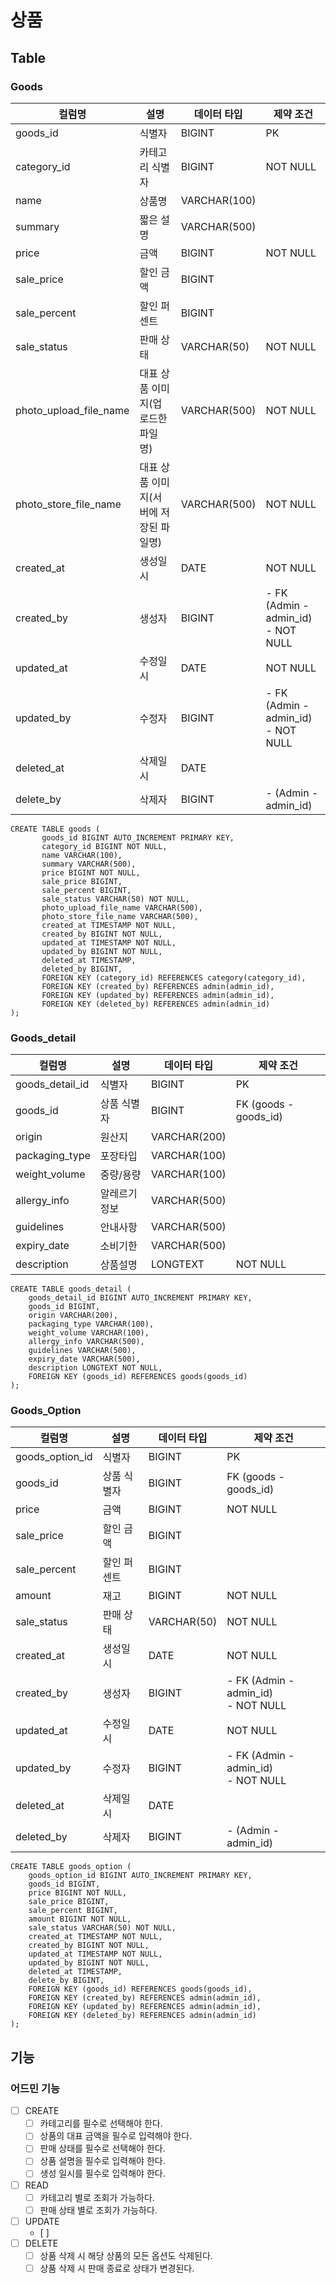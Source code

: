 # 상품

## Table
### Goods
| 컬럼명                    | 설명                     | 데이터 타입       | 제약 조건                                   |
|------------------------|------------------------|--------------|-----------------------------------------|
| goods_id               | 식별자                    | BIGINT       | PK                                      |
| category_id            | 카테고리 식별자               | BIGINT       | NOT NULL                                |
| name                   | 상품명                    | VARCHAR(100) |                                         |
| summary                | 짧은 설명                  | VARCHAR(500) |                                         |
| price                  | 금액                     | BIGINT       | NOT NULL                                |
| sale_price             | 할인 금액                  | BIGINT       |                                         |
| sale_percent           | 할인 퍼센트                 | BIGINT       |                                         |
| sale_status            | 판매 상태                  | VARCHAR(50)  | NOT NULL                                |
| photo_upload_file_name | 대표 상품 이미지(업로드한 파일명)    | VARCHAR(500) | NOT NULL                                |
| photo_store_file_name  | 대표 상품 이미지(서버에 저장된 파일명) | VARCHAR(500) | NOT NULL                                |
| created_at             | 생성일시                   | DATE         | NOT NULL                                |
| created_by             | 생성자                    | BIGINT       | - FK (Admin - admin_id) <br/>- NOT NULL |
| updated_at             | 수정일시                   | DATE         | NOT NULL                                |
| updated_by             | 수정자                    | BIGINT       | - FK (Admin - admin_id) <br/>- NOT NULL |
| deleted_at             | 삭제일시                   | DATE         |                                         |
| delete_by              | 삭제자                    | BIGINT       | - (Admin - admin_id)                    |

```mysql
CREATE TABLE goods (
       goods_id BIGINT AUTO_INCREMENT PRIMARY KEY,
       category_id BIGINT NOT NULL,
       name VARCHAR(100),
       summary VARCHAR(500),
       price BIGINT NOT NULL,
       sale_price BIGINT,
       sale_percent BIGINT,
       sale_status VARCHAR(50) NOT NULL,
       photo_upload_file_name VARCHAR(500),
       photo_store_file_name VARCHAR(500),
       created_at TIMESTAMP NOT NULL,
       created_by BIGINT NOT NULL,
       updated_at TIMESTAMP NOT NULL,
       updated_by BIGINT NOT NULL,
       deleted_at TIMESTAMP,
       deleted_by BIGINT,
       FOREIGN KEY (category_id) REFERENCES category(category_id),
       FOREIGN KEY (created_by) REFERENCES admin(admin_id),
       FOREIGN KEY (updated_by) REFERENCES admin(admin_id),
       FOREIGN KEY (deleted_by) REFERENCES admin(admin_id)
);
```

### Goods_detail
| 컬럼명             | 설명      | 데이터 타입       | 제약 조건                                   |
|-----------------|---------|--------------|-----------------------------------------|
| goods_detail_id | 식별자     | BIGINT       | PK                                      |
| goods_id        | 상품 식별자  | BIGINT       | FK (goods - goods_id)                   |
| origin          | 원산지     | VARCHAR(200) |                                         |
| packaging_type  | 포장타입    | VARCHAR(100) |                                         |
| weight_volume   | 중량/용량   | VARCHAR(100) |                                         |
| allergy_info    | 알레르기 정보 | VARCHAR(500) |                                         |
| guidelines      | 안내사항    | VARCHAR(500) |                                         |
| expiry_date     | 소비기한    | VARCHAR(500) |                                         |
| description     | 상품설명    | LONGTEXT     | NOT NULL                                |
```mysql
CREATE TABLE goods_detail (
    goods_detail_id BIGINT AUTO_INCREMENT PRIMARY KEY,
    goods_id BIGINT,
    origin VARCHAR(200),
    packaging_type VARCHAR(100),
    weight_volume VARCHAR(100),
    allergy_info VARCHAR(500),
    guidelines VARCHAR(500),
    expiry_date VARCHAR(500),
    description LONGTEXT NOT NULL,
    FOREIGN KEY (goods_id) REFERENCES goods(goods_id)
);
```

### Goods_Option
| 컬럼명             | 설명     | 데이터 타입      | 제약 조건                                   |
|-----------------|--------|-------------|-----------------------------------------|
| goods_option_id | 식별자    | BIGINT      | PK                                      |
| goods_id        | 상품 식별자 | BIGINT      | FK (goods - goods_id)                   |
| price           | 금액     | BIGINT      | NOT NULL                                |
| sale_price      | 할인 금액  | BIGINT      |                                         |
| sale_percent    | 할인 퍼센트 | BIGINT      |                                         |
| amount          | 재고     | BIGINT      | NOT NULL                                |
| sale_status     | 판매 상태  | VARCHAR(50) | NOT NULL                                |
| created_at      | 생성일시   | DATE        | NOT NULL                                |
| created_by      | 생성자    | BIGINT      | - FK (Admin - admin_id) <br/>- NOT NULL |
| updated_at      | 수정일시   | DATE        | NOT NULL                                |
| updated_by      | 수정자    | BIGINT      | - FK (Admin - admin_id) <br/>- NOT NULL |
| deleted_at      | 삭제일시   | DATE        |                                         |
| deleted_by      | 삭제자    | BIGINT      | - (Admin - admin_id)                    |
```mysql
CREATE TABLE goods_option (
    goods_option_id BIGINT AUTO_INCREMENT PRIMARY KEY,
    goods_id BIGINT,
    price BIGINT NOT NULL,
    sale_price BIGINT,
    sale_percent BIGINT,
    amount BIGINT NOT NULL,
    sale_status VARCHAR(50) NOT NULL,
    created_at TIMESTAMP NOT NULL,
    created_by BIGINT NOT NULL,
    updated_at TIMESTAMP NOT NULL,
    updated_by BIGINT NOT NULL,
    deleted_at TIMESTAMP,
    delete_by BIGINT,
    FOREIGN KEY (goods_id) REFERENCES goods(goods_id),
    FOREIGN KEY (created_by) REFERENCES admin(admin_id),
    FOREIGN KEY (updated_by) REFERENCES admin(admin_id),
    FOREIGN KEY (deleted_by) REFERENCES admin(admin_id)
);

```

## 기능
### 어드민 기능
- [ ] CREATE
  - [ ] 카테고리를 필수로 선택해야 한다.
  - [ ] 상품의 대표 금액을 필수로 입력해야 한다.
  - [ ] 판매 상태를 필수로 선택해야 한다.
  - [ ] 상품 설명을 필수로 입력해야 한다.
  - [ ] 생성 일시를 필수로 입력해야 한다.
- [ ] READ
  - [ ] 카테고리 별로 조회가 가능하다.
  - [ ] 판매 상태 별로 조회가 가능하다.
- [ ] UPDATE
  - [ ] 
- [ ] DELETE
  - [ ] 상품 삭제 시 해당 상품의 모든 옵션도 삭제된다.
  - [ ] 상품 삭제 시 판매 종료로 상태가 변경된다.